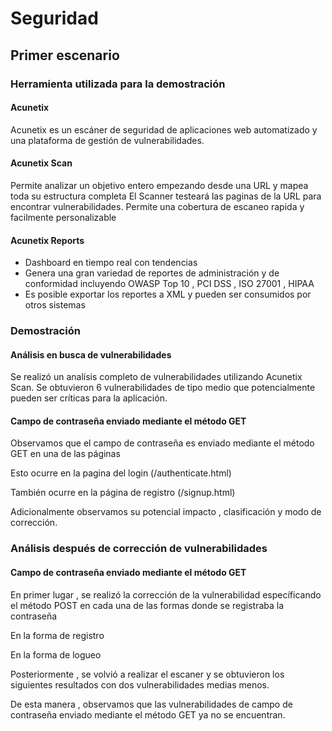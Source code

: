 # Seguridad
## Primer escenario

### Herramienta utilizada para la demostración

#### Acunetix

Acunetix es un escáner de seguridad de aplicaciones web automatizado y una plataforma de gestión de vulnerabilidades.

#### Acunetix Scan

Permite analizar un objetivo entero empezando desde una URL y mapea toda su estructura completa
El Scanner testeará las paginas de la URL para encontrar vulnerabilidades. Permite una cobertura de escaneo rapida y facilmente personalizable

#### Acunetix Reports

* Dashboard en tiempo real con tendencias
* Genera una gran variedad de reportes de administración y de conformidad incluyendo OWASP Top 10 , PCI DSS , ISO 27001 , HIPAA
* Es posible exportar los reportes a XML y pueden ser consumidos por otros sistemas

### Demostración

#### Análisis en busca de vulnerabilidades

Se realizó un analísis completo de vulnerabilidades utilizando Acunetix Scan. Se obtuvieron 6 vulnerabilidades de tipo medio que potencialmente pueden ser críticas para la aplicación.

#### Campo de contraseña enviado mediante el método GET

Observamos que el campo de contraseña es enviado mediante el método GET en una de las páginas

Esto ocurre en la pagina del login (/authenticate.html)

También ocurre en la página de registro (/signup.html)

Adicionalmente observamos su potencial impacto , clasificación y modo de corrección.

### Análisis después de corrección de vulnerabilidades

#### Campo de contraseña enviado mediante el método GET

En primer lugar , se realizó la corrección de la vulnerabilidad específicando el método POST en cada una de las formas donde se registraba la contraseña

En la forma de registro

En la forma de logueo

Posteriormente , se volvió a realizar el escaner y se obtuvieron los siguientes resultados con dos vulnerabilidades medias menos.

De esta manera , observamos que las vulnerabilidades de campo de contraseña enviado mediante el método GET ya no se encuentran.



